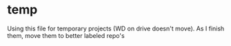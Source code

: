 # temp

Using this file for temporary projects (WD on drive doesn't move). As I finish them, move them to better labeled repo's
